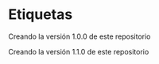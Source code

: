 # Etiquetas

Creando la versión 1.0.0 de este repositorio

Creando la versión 1.1.0 de este repositorio